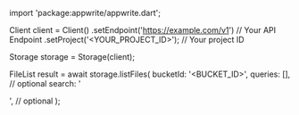 import 'package:appwrite/appwrite.dart';

Client client = Client()
    .setEndpoint('https://example.com/v1') // Your API Endpoint
    .setProject('<YOUR_PROJECT_ID>'); // Your project ID

Storage storage = Storage(client);

FileList result = await storage.listFiles(
    bucketId: '<BUCKET_ID>',
    queries: [], // optional
    search: '<SEARCH>', // optional
);

